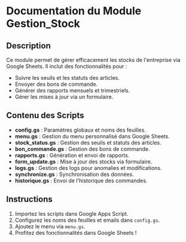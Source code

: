 # Documentation du Module Gestion_Stock

## Description
Ce module permet de gérer efficacement les stocks de l'entreprise via Google Sheets. Il inclut des fonctionnalités pour :
- Suivre les seuils et les statuts des articles.
- Envoyer des bons de commande.
- Générer des rapports mensuels et trimestriels.
- Gérer les mises à jour via un formulaire.

## Contenu des Scripts
- **config.gs** : Paramètres globaux et noms des feuilles.
- **menu.gs** : Gestion du menu personnalisé dans Google Sheets.
- **stock_status.gs** : Gestion des seuils et statuts des articles.
- **bon_commande.gs** : Gestion des bons de commande.
- **rapports.gs** : Génération et envoi de rapports.
- **form_update.gs** : Mise à jour des stocks via formulaire.
- **logs.gs** : Gestion des logs pour anomalies et modifications.
- **synchronize.gs** : Synchronisation des données.
- **historique.gs** : Envoi de l'historique des commandes.

## Instructions
1. Importez les scripts dans Google Apps Script.
2. Configurez les noms des feuilles et emails dans `config.gs`.
3. Ajoutez le menu via `menu.gs`.
4. Profitez des fonctionnalités dans Google Sheets !